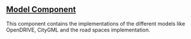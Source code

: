 ---
---

## [Model Component]({{page.link}})

This component contains the implementations of the different models like OpenDRIVE, CityGML and the road spaces implementation.
